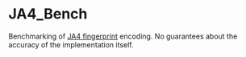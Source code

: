 # JA4_Bench

Benchmarking of [JA4 fingerprint](https://github.com/FoxIO-LLC/ja4) encoding.
No guarantees about the accuracy of the implementation itself.
